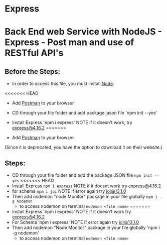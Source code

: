 # Express

<H1>Back End web Service with NodeJS - Express - Post man and use of RESTful API's </H1>

<H2>Before the Steps:</H2>

- In order to access this file, you must install [Node](https://nodejs.org/en/download/).

<<<<<<< HEAD
- Add [Postman](https://www.postman.com/downloads/) to your browser

- CD through your file folder and add package jason file 'npm init --yes'

- Install Express 'npm i express' NOTE if it doesn't work, try express@4.16.2
=======
- Add [Postman](https://www.postman.com/downloads/) to your browser.

(Since it is deprecated, you have the option to download it on their website.)


<H2>Steps:</H2>

- CD through your file folder and add the package JSON file `npm init --yes`
<<<<<<< HEAD
- Install Express `npm i express` NOTE if it doesnt work try express@4.16.2
- for schema `npm i joi` NOTE if error again try joi@13.1.0
- Then add nodemon  "node Monitor" package in your file globally `npm i -g nodemon`
    - to access nodemon on terminal `nodemon <file name>`
=======
- Install Express 'npm i express' NOTE if it doesn't work try express@4.16.2
- For Schema 'npm i express' NOTE if error again try joi@13.1.0
- Then add nodemon "Node Monitor" package in your file globally 'npm i -g nodemon'
    - to access nodemon on terminal `nodemon <file name>`
